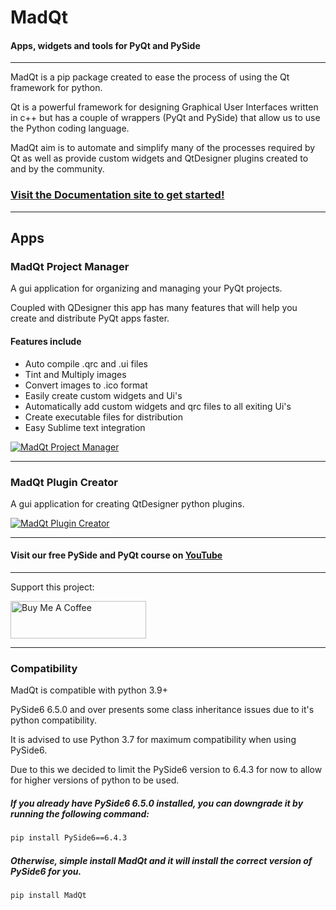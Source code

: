 # MadQt
#### Apps, widgets and tools for PyQt and PySide

***

MadQt is a pip package created to ease the process of using the Qt framework for python.

Qt is a powerful framework for designing Graphical User Interfaces written in c++ but
has a couple of wrappers (PyQt and PySide) that allow us to use the Python coding language.

MadQt aim is to automate and simplify many of the processes required by Qt as well
as provide custom widgets and QtDesigner plugins created to and by the community.

### [Visit the Documentation site to get started!](https://madponyinteractive.github.io/MadQt/get-started.html)


***

## Apps
### MadQt Project Manager
A gui application for organizing and managing your PyQt projects.

Coupled with QDesigner this app has many features that will help you create
and distribute PyQt apps faster.

#### Features include
- Auto compile .qrc and .ui files
- Tint and Multiply images
- Convert images to .ico format
- Easily create custom widgets and Ui's
- Automatically add custom widgets and qrc files to all exiting Ui's
- Create executable files for distribution
- Easy Sublime text integration

[![MadQt Project Manager](https://user-images.githubusercontent.com/30872066/146844155-228f4858-f0b8-4409-aec2-3a8d4a74fccb.png)](https://madponyinteractive.github.io/MadQt/ProjectManager/)

***
### MadQt Plugin Creator
A gui application for creating QtDesigner python plugins.

[![MadQt Plugin Creator](https://user-images.githubusercontent.com/30872066/147564757-4022a05d-09b1-46f1-ab56-04056f3b8a38.png)](https://madponyinteractive.github.io/MadQt/plugin_creator.html)



***

#### Visit our free PySide and PyQt course on [YouTube](https://youtube.com/playlist?list=PLuvCsqbtUSFAEmez6Tuyi2KitVcS4fLWX)

***

Support this project:

<a href="https://www.buymeacoffee.com/MadPonyInt" target="_blank">
    <img src="https://cdn.buymeacoffee.com/buttons/v2/default-yellow.png" alt="Buy Me A Coffee" style="height: 60px !important;width: 217px !important;" >
</a>



***
### Compatibility
MadQt is compatible with python 3.9+ 

PySide6 6.5.0 and over presents some class inheritance issues due to it's python compatibility. 

It is advised to use Python 3.7 for maximum compatibility when 
using PySide6.

Due to this we decided to limit the PySide6 version to 6.4.3 for now to 
allow for higher versions of python to be used.

##### If you already have PySide6 6.5.0 installed, you can downgrade it by running the following command:
```bash
pip install PySide6==6.4.3
```

##### Otherwise, simple install MadQt and it will install the correct version of PySide6 for you.
```bash
pip install MadQt
```
